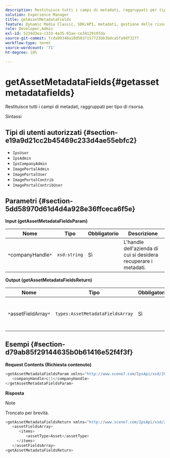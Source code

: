 ```yaml
---
description: Restituisce tutti i campi di metadati, raggruppati per tipo di risorsa.
solution: Experience Manager
title: getAssetMetadataFields
feature: Dynamic Media Classic, SDK/API, metadati, gestione delle risorse
role: Developer,Admin
exl-id: 5234d3ea-c333-4e35-91ae-ce3412919fda
source-git-commit: fcda99340a18d5037157723bb3bdca5fa9df3277
workflow-type: tm+mt
source-wordcount: '71'
ht-degree: 18%

---
```


# getAssetMetadataFields{#getassetmetadatafields}

Restituisce tutti i campi di metadati, raggruppati per tipo di risorsa.

Sintassi

## Tipi di utenti autorizzati {#section-e19a9d21cc2b45469c233d4ae55ebfc2}

* `IpsUser`
* `IpsAdmin`
* `IpsCompanyAdmin`
* `ImagePortalAdmin`
* `ImagePortalUser`
* `ImagePortalContrib`
* `ImagePortalContribUser`

## Parametri {#section-5dd58970d61d4d4a928e36ffceca6f5e}

**Input (getAssetMetadataFieldsParam)**

| Nome | Tipo | Obbligatorio | Descrizione |
|---|---|---|---|
| `*`companyHandle`*` | `xsd:string` | Sì | L&#39;handle dell&#39;azienda di cui si desidera recuperare i metadati. |

**Output (getAssetMetadataFieldsReturn)**

| Nome | Tipo | Obbligatorio | Descrizione |
|---|---|---|---|
| `*`assetFieldArray`*` | `types:AssetMetadataFieldsArray` | Sì | Array di campi di metadati, per tipo di risorsa. |

## Esempi {#section-d79ab85f29144635b0b61416e52f4f3f}

**Request Contents (Richiesta contenuto)**

```java
<getAssetMetadataFieldsParam xmlns="http://www.scene7.com/IpsApi/xsd/2009-07-31">
   <companyHandle>c|1</companyHandle>
</getAssetMetadataFieldsParam>
```

**Risposta**

>[!NOTE]
>
>Troncato per brevità.

```java
<getAssetMetadataFieldsReturn xmlns="http://www.scene7.com/IpsApi/xsd/2009-07-31">
   <assetFieldsArray>
      <items>
         <assetType>Asset</assetType>
     </items>
   </assetFieldsArray>
<getAssetMetadataFieldsReturn>
```
